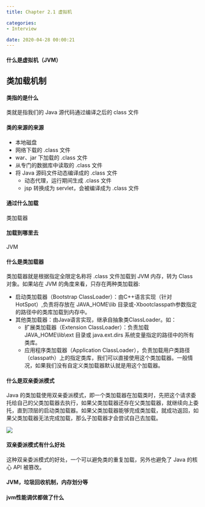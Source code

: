 ```yaml
---
title: Chapter 2.1 虚拟机

categories:
- Interview

date: 2020-04-28 00:00:21
---
```

#### 什么是虚拟机（JVM）

## 类加载机制
#### 类指的是什么
类就是指我们的 Java 源代码通过编译之后的 class 文件

#### 类的来源的来源
- 本地磁盘
- 网络下载的 .class 文件
- war、jar 下加载的 .class 文件
- 从专门的数据库中读取的 .class 文件
- 将 Java 源码文件动态编译成的 .class 文件
    - 动态代理，运行期间生成 .class 文件 
    - jsp 转换成为 servlet，会被编译成为 .class 文件

#### 通过什么加载
类加载器

#### 加载到哪里去
JVM

#### 什么是类加载器
类加载器就是根据指定全限定名称将 .class 文件加载到 JVM 内存，转为 Class 对象。如果站在 JVM 的角度来看，只存在两种类加载器:
- 启动类加载器（Bootstrap ClassLoader）：由C++语言实现（针对HotSpot）,负责将存放在 JAVA_HOME\lib 目录或-Xbootclasspath参数指定的路径中的类库加载到内存中。
- 其他类加载器：由Java语言实现，继承自抽象类ClassLoader。如：
    - 扩展类加载器（Extension ClassLoader）：负责加载 JAVA_HOME\lib\ext 目录或 java.ext.dirs 系统变量指定的路径中的所有类库。
    - 应用程序类加载器（Application ClassLoader），负责加载用户类路径（classpath）上的指定类库，我们可以直接使用这个类加载器。一般情况，如果我们没有自定义类加载器默认就是用这个加载器。

#### 什么是双亲委派模式
Java 的类加载使用双亲委派模式，即一个类加载器在加载类时，先把这个请求委托给自己的父类加载器去执行，如果父类加载器还存在父类加载器，就继续向上委托，直到顶层的启动类加载器。如果父类加载器能够完成类加载，就成功返回，如果父类加载器无法完成加载，那么子加载器才会尝试自己去加载。

![](https://upload-images.jianshu.io/upload_images/2154124-d2f7f6206935de2b?imageMogr2/auto-orient/strip%7CimageView2/2)

#### 双亲委派模式有什么好处 
这种双亲委派模式的好处，一个可以避免类的重复加载，另外也避免了 Java 的核心 API 被篡改。

#### JVM，垃圾回收机制，内存划分等

####  jvm性能调优都做了什么